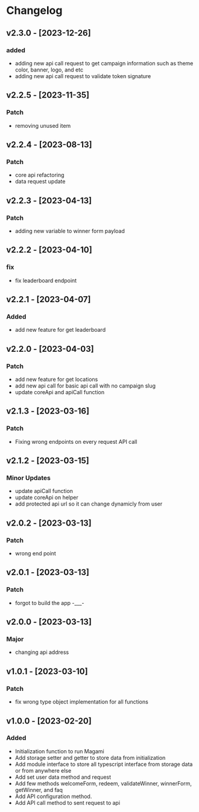 # Changelog

## v2.3.0 - [2023-12-26]
### added
- adding new api call request to get campaign information such as theme color, banner, logo, and etc
- adding new api call request to validate token signature

## v2.2.5 - [2023-11-35]
### Patch
- removing unused item

## v2.2.4 - [2023-08-13]
### Patch
- core api refactoring 
- data request update

## v2.2.3 - [2023-04-13]
### Patch
- adding new variable to winner form payload

## v2.2.2 - [2023-04-10]
### fix
- fix leaderboard endpoint

## v2.2.1 - [2023-04-07]
### Added
- add new feature for get leaderboard

## v2.2.0 - [2023-04-03]
### Patch
- add new feature for get locations
- add new api call for basic api call with no campaign slug
- update coreApi and apiCall function

## v2.1.3 - [2023-03-16]
### Patch
- Fixing wrong endpoints on every request API call

## v2.1.2 - [2023-03-15]
### Minor Updates
- update apiCall function
- update coreApi on helper
- add protected api url so it can change dynamicly from user

## v2.0.2 - [2023-03-13]
### Patch
- wrong end point

## v2.0.1 - [2023-03-13]
### Patch
- forgot to build the app -___-

## v2.0.0 - [2023-03-13]
### Major
- changing api address

## v1.0.1 - [2023-03-10]
### Patch
- fix wrong type object implementation for all functions

## v1.0.0 - [2023-02-20]
### Added
- Initialization function to run Magami
- Add storage setter and getter to store data from initialization
- Add module interface to store all typescript interface from storage data or from anywhere else
- Add set user data method and request
- Add few methods welcomeForm, redeem, validateWinner, winnerForm, getWinner, and faq
- Add API configuration method.
- Add API call method to sent request to api















